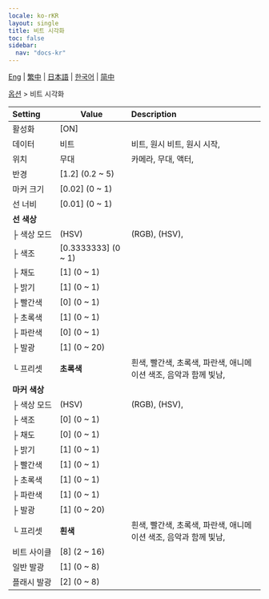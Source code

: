 ```yaml
---
locale: ko-rKR
layout: single
title: 비트 시각화
toc: false
sidebar:
  nav: "docs-kr"
---
```

[Eng](/dancexr/menu/2025.4/stage/beats_visualizer) | [繁中](/tw/dancexr/menu/2025.4/stage/beats_visualizer) | [日本語](/jp/dancexr/menu/2025.4/stage/beats_visualizer) | [한국어](/kr/dancexr/menu/2025.4/stage/beats_visualizer) | [简中](/zh/dancexr/menu/2025.4/stage/beats_visualizer)

[옵션](../menu#옵션) > 비트 시각화



| Setting | Value | Description |
| :--- | --- | :--- |
|<nobr>활성화</nobr>| [ON] | 
|<nobr>데이터</nobr>| 비트 | 비트, 원시 비트, 원시 시작, 
|<nobr>위치</nobr>| 무대 | 카메라, 무대, 액터, 
|<nobr>반경</nobr>| [1.2] (0.2 ~ 5) | 
|<nobr>마커 크기</nobr>| [0.02] (0 ~ 1) | 
|<nobr>선 너비</nobr>| [0.01] (0 ~ 1) | 
|<nobr><b>선 색상</b></nobr>| | 
|<nobr>├&nbsp;색상 모드</nobr>| (HSV) | (RGB), (HSV), 
|<nobr>├&nbsp;색조</nobr>| [0.3333333] (0 ~ 1) | 
|<nobr>├&nbsp;채도</nobr>| [1] (0 ~ 1) | 
|<nobr>├&nbsp;밝기</nobr>| [1] (0 ~ 1) | 
|<nobr>├&nbsp;빨간색</nobr>| [0] (0 ~ 1) | 
|<nobr>├&nbsp;초록색</nobr>| [1] (0 ~ 1) | 
|<nobr>├&nbsp;파란색</nobr>| [0] (0 ~ 1) | 
|<nobr>├&nbsp;발광</nobr>| [1] (0 ~ 20) | 
|<nobr>└&nbsp;프리셋</nobr>| **초록색** | 흰색, 빨간색, 초록색, 파란색, 애니메이션 색조, 음악과 함께 빛남,  |
|<nobr><b>마커 색상</b></nobr>| | 
|<nobr>├&nbsp;색상 모드</nobr>| (HSV) | (RGB), (HSV), 
|<nobr>├&nbsp;색조</nobr>| [0] (0 ~ 1) | 
|<nobr>├&nbsp;채도</nobr>| [0] (0 ~ 1) | 
|<nobr>├&nbsp;밝기</nobr>| [1] (0 ~ 1) | 
|<nobr>├&nbsp;빨간색</nobr>| [1] (0 ~ 1) | 
|<nobr>├&nbsp;초록색</nobr>| [1] (0 ~ 1) | 
|<nobr>├&nbsp;파란색</nobr>| [1] (0 ~ 1) | 
|<nobr>├&nbsp;발광</nobr>| [1] (0 ~ 20) | 
|<nobr>└&nbsp;프리셋</nobr>| **흰색** | 흰색, 빨간색, 초록색, 파란색, 애니메이션 색조, 음악과 함께 빛남,  |
|<nobr>비트 사이클</nobr>| [8] (2 ~ 16) | 
|<nobr>일반 발광</nobr>| [1] (0 ~ 8) | 
|<nobr>플래시 발광</nobr>| [2] (0 ~ 8) | 
